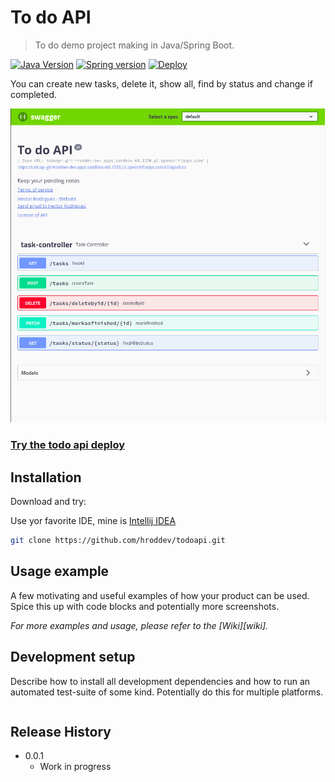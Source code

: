 # To do API
> To do demo project making in Java/Spring Boot.

[![Java Version][java-image]][java-url]
[![Spring version][spring-image]][spring-url]
[![Deploy][sandbox-image]][sandbox-url]


You can create new tasks, delete it, show all, find by status and change if completed.

![](./src/main/resources/static/img/capture-1.png)
### [Try the todo api deploy](https://todoapi-git-hroddev-dev.apps.sandbox-m3.1530.p1.openshiftapps.com/swagger-ui.html#/)

## Installation

Download and try:

Use yor favorite IDE, mine is [Intellij IDEA](https://www.jetbrains.com/idea/download/)


```sh
git clone https://github.com/hroddev/todoapi.git
```

## Usage example

A few motivating and useful examples of how your product can be used. Spice this up with code blocks and potentially more screenshots.

_For more examples and usage, please refer to the [Wiki][wiki]._

## Development setup

Describe how to install all development dependencies and how to run an automated test-suite of some kind. Potentially do this for multiple platforms.

```sh

```

## Release History

* 0.0.1
    * Work in progress


<!-- Markdown link & img dfn's -->
[java-image]: https://img.shields.io/badge/Java-version%2017-orange
[java-url]: https://openjdk.org/projects/jdk/17/
[spring-image]: https://img.shields.io/badge/Spring-version%202.54-brightgreen
[spring-url]: https://spring.io/
[sandbox-image]: https://img.shields.io/badge/RedHat%20OpenShift-Sandbox-red
[sandbox-url]: https://developers.redhat.com/developer-sandbox

